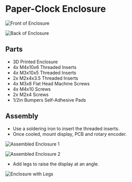 # Paper-Clock Enclosure

![Front of Enclosure](../../assets/Front.jpg)

![Back of Enclosure](../../assets/Back.jpg)

## Parts

- 3D Printed Enclosure
- 4x M4x10x6 Threaded Inserts
- 4x M3x10x5 Threaded Inserts
- 2x M2x4x3.5 Threaded Inserts
- 4x M3x8 Flat Head Machine Screws
- 4x M4x10 Screws
- 2x M2x4 Screws
- 1/2in Bumpers Self-Adhesive Pads

## Assembly

- Use a soldering iron to insert the threaded inserts.
- Once cooled, mount display, PCB and rotary encoder.

![Assembled Enclosure 1](../../assets/Assembly1.jpg)

![Assembled Enclosure 2](../../assets/Assembly2.jpg)

- Add legs to raise the display at an angle.

![Enclosure with Legs](../../assets/Legs.jpg)


